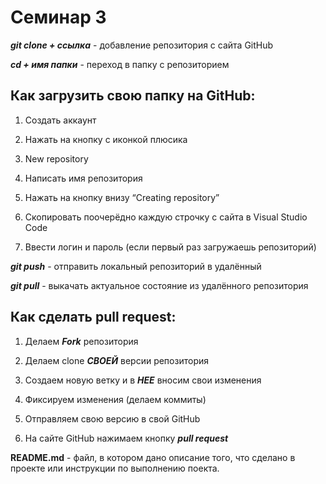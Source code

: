 # Семинар 3

***git clone + ссылка*** - добавление репозитория с сайта GitHub

***cd + имя папки*** - переход в папку с репозиторием

## Как загрузить свою папку на GitHub:

1. Создать аккаунт

2. Нажать на кнопку с иконкой плюсика

3. New repository

4. Написать имя репозитория

5. Нажать на кнопку внизу “Creating repository”

6. Скопировать поочерёдно каждую строчку с сайта в Visual Studio Code

7. Ввести логин и пароль (если первый раз загружаешь репозиторий)

***git push*** - отправить локальный репозиторий в удалённый

***git pull*** - выкачать актуальное состояние из удалённого репозитория

## Как сделать pull request:

1. Делаем ***Fork*** репозитория

2. Делаем clone ***СВОЕЙ*** версии репозитория

3. Создаем новую ветку и в ***НЕЕ*** вносим свои изменения

4. Фиксируем изменения (делаем коммиты)

5. Отправляем свою версию в свой GitHub

6. На сайте GitHub нажимаем кнопку ***pull request***

**README.md** - файл, в котором дано описание того, что сделано в проекте или инструкции по выполнению поекта.